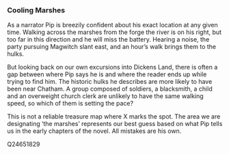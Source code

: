 ### Cooling Marshes

As a narrator Pip is breezily confident about his exact location at any given time. Walking across the marshes from the forge the river is on his right, but too far in this direction and he will miss the battery. Hearing a noise, the party pursuing Magwitch slant east, and an hour’s walk brings them to the hulks.

But looking back on our own excursions into Dickens Land, there is often a gap between where Pip says he is and where the reader ends up while trying to find him. The historic hulks he describes are more likely to have been near Chatham. A group composed of soldiers, a blacksmith, a child and an overweight church clerk are unlikely to have the same walking speed, so which of them is setting the pace?

This is not a reliable treasure map where X marks the spot. The area we are designating ‘the marshes’ represents our best guess based on what Pip tells us in the early chapters of the novel. All mistakes are his own.

Q24651829